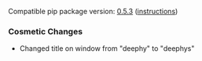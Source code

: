 <!--- https://github.com/mgroth0/deephy/releases -->

[//]: # (VERSION:1.19.3)


Compatible pip package
version: [0.5.3](https://pypi.org/project/deephy/0.5.3/) ([instructions](https://colab.research.google.com/drive/1HAaVOopHDNVKryP14wW4K_rcqeeqYrLK#scrollTo=VtUgz8xGYKHj))

[//]: # (### PIP Python Package Updated to 0.5.3)

[//]: # (### New Features)

[//]: # (### Performance Improvements)

### Cosmetic Changes

- Changed title on window from "deephy" to "deephys"

[//]: # (### Bug Fixes)

[//]: # (### Notes)

[//]: # (### Todo)

